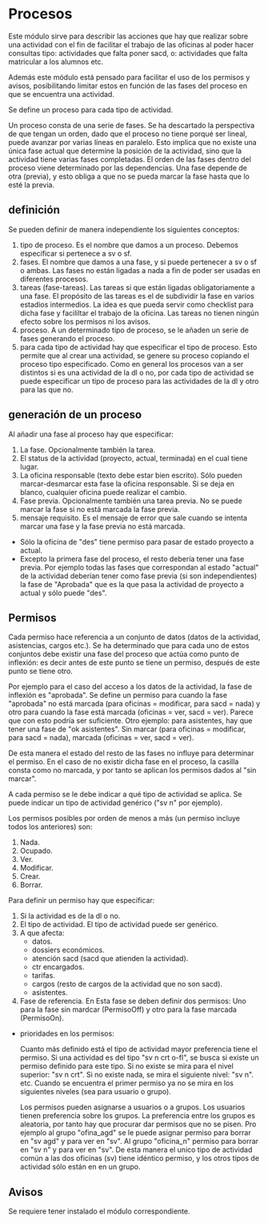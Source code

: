 # Procesos

Este módulo sirve para describir las acciones que hay que realizar sobre una actividad con el fin de facilitar el trabajo de las oficinas al poder hacer consultas tipo: actividades que falta poner sacd, o: actividades que falta matricular a los alumnos etc.

Además este módulo está pensado para facilitar el uso de los permisos y avisos, posibilitando limitar estos en función de las fases del proceso en que se encuentra una actividad.

Se define un proceso para cada tipo de actividad.

Un proceso consta de una serie de fases. Se ha descartado la perspectiva de que tengan un orden, dado que el proceso no tiene porqué ser lineal, puede avanzar por varias líneas en paralelo. Esto implica que no existe una única fase actual que determine la posición de la actividad, sino que la actividad tiene varias fases completadas. El orden de las fases dentro del proceso viene determinado por las dependencias. Una fase depende de otra (previa), y esto obliga a que no se pueda marcar la fase hasta que lo esté la previa.

## definición

Se pueden definir de manera independiente los siguientes conceptos:

1. tipo de proceso. Es el nombre que damos a un proceso. Debemos especificar si pertenece a sv o sf.
2. fases. El nombre que damos a una fase, y si puede pertenecer a sv o sf o ambas. Las fases no están ligadas a nada a fin de poder ser usadas en diferentes procesos.
3. tareas (fase-tareas). Las tareas si que están ligadas obligatoriamente a una fase. El propósito de las tareas es el de subdividir la fase en varios estadios intermedios. La idea es que pueda servir como checklist para dicha fase y facililtar el trabajo de la oficina. Las tareas no tienen ningún efecto sobre los permisos ni los avisos.
4. proceso. A un determinado tipo de proceso, se le añaden un serie de fases generando el proceso.
5. para cada tipo de actividad hay que especificar el tipo de proceso. Esto permite que al crear una actividad, se genere su proceso copiando el proceso tipo especificado. Como en general los procesos van a ser distintos si es una actividad de la dl o no, por cada tipo de actividad se puede especificar un tipo de proceso para las actividades de la dl y otro para las que no.

## generación de un proceso

Al añadir una fase al proceso hay que especificar:
1. La fase. Opcionalmente también la tarea.
2. El status de la actividad (proyecto, actual, terminada) en el cual tiene lugar. 
3. La oficina responsable (texto debe estar bien escrito). Sólo pueden marcar-desmarcar esta fase la oficina responsable. Si se deja en blanco, cualquier oficina puede realizar el cambio.
4. Fase previa. Opcionalmente también una tarea previa. No se puede marcar la fase si no está marcada la fase previa. 
5. mensaje requisito. Es el mensaje de error que sale cuando se intenta marcar una fase y la fase previa no está marcada.
    
- Sólo la oficina de "des" tiene permiso para pasar de estado proyecto a actual.
- Excepto la primera fase del proceso, el resto debería tener una fase previa. Por ejemplo todas las fases que correspondan al estado "actual" de la actividad deberían tener como fase previa (si son independientes) la fase de "Aprobada" que es la que pasa la actividad de proyecto a actual y sólo puede "des".

## Permisos

Cada permiso hace referencia a un conjunto de datos (datos de la actividad, asistencias, cargos etc.). Se ha determinado que para cada uno de estos conjuntos debe existir una fase del proceso que actúa como punto de inflexión: es decir antes de este punto se tiene un permiso, después de este punto se tiene otro.

Por ejemplo para el caso del acceso a los datos de la actividad, la fase de inflexión es "aprobada". Se define un permiso para cuando la fase "aprobada" no está marcada (para oficinas = modificar, para sacd = nada) y otro para cuando la fase está marcada (oficinas = ver, sacd = ver). Parece que con esto podría ser suficiente. Otro ejemplo: para asistentes, hay que tener una fase de "ok asistentes". Sin marcar (para oficinas = modificar, para sacd = nada), marcada (oficinas = ver, sacd = ver).

De esta manera el estado del resto de las fases no influye para determinar el permiso.
En el caso de no existir dicha fase en el proceso, la casilla consta como no marcada, y por tanto se aplican los permisos dados al "sin marcar". 

A cada permiso se le debe indicar a qué tipo de actividad se aplica. Se puede indicar un tipo de actividad genérico ("sv n" por ejemplo).

Los permisos posibles por orden de menos a más (un permiso incluye todos los anteriores) son:
1. Nada.
1. Ocupado.
1. Ver.
1. Modificar.
1. Crear.
1. Borrar.

Para definir un permiso hay que especificar:
1. Si la actividad es  de la dl o no.
1. El tipo de actividad. El tipo de actividad puede ser genérico.
1. A que afecta:
    - datos.
    - dossiers económicos.
    - atención sacd (sacd que atienden la actividad).
    - ctr encargados.
    - tarifas.
    - cargos (resto de cargos de la actividad que no son sacd).
    - asistentes.
1. Fase de referencia. En Esta fase se deben definir dos permisos: Uno para la fase sin mardcar (PermisoOff) y otro para la fase marcada (PermisoOn).

- prioridades en los permisos:

  Cuanto más definido está el tipo de actividad mayor preferencia tiene el permiso. Si una actividad es del tipo "sv n crt o-fl", se busca si existe un permiso definido para este tipo. Si no existe se mira para el nivel superior: "sv n crt". Si no existe nada, se mira el siguiente nivel: "sv n". etc. Cuando se encuentra el primer permiso ya no se mira en los siguientes niveles (sea para usuario o grupo).
 
  Los permisos pueden asignarse a usuarios o a grupos. Los usuarios tienen preferencia sobre los grupos. La preferencia entre los grupos es aleatoria, por tanto hay que procurar dar permisos que no se pisen. Pro ejemplo al grupo "ofina_agd" se le puede asignar permiso para borrar en "sv agd" y para ver en "sv". Al grupo "oficina_n" permiso para borrar en "sv n" y para ver en "sv". De esta manera el unico tipo de actividad común a las dos oficinas (sv) tiene idéntico permiso, y los otros tipos de actividad sólo están en en un grupo.

## Avisos

Se requiere tener instalado el módulo correspondiente.

